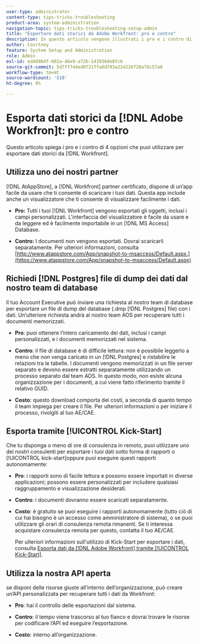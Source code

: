 ```yaml
---
user-type: administrator
content-type: tips-tricks-troubleshooting
product-area: system-administration
navigation-topic: tips-tricks-troubleshooting-setup-admin
title: "Esportare dati storici da Adobe Workfront: pro e contro"
description: In questo articolo vengono illustrati i pro e i contro di 4 opzioni che è possibile utilizzare per esportare dati storici da Workfront.
author: Courtney
feature: System Setup and Administration
role: Admin
exl-id: ed40984f-602a-46e9-a72b-141936de8fcb
source-git-commit: 5d7ff744ed0721ffa6d793a224226f28a76c57a0
workflow-type: tm+mt
source-wordcount: '510'
ht-degree: 0%

---
```


# Esporta dati storici da [!DNL Adobe Workfron]t: pro e contro

Questo articolo spiega i pro e i contro di 4 opzioni che puoi utilizzare per esportare dati storici da [!DNL Workfront].

## Utilizza uno dei nostri partner

[!DNL AtAppStore], a [!DNL Workfront] partner certificato, dispone di un’app facile da usare che ti consente di scaricare i tuoi dati. Questa app include anche un visualizzatore che ti consente di visualizzare facilmente i dati.

* **Pro:** Tutti i tuoi [!DNL Workfront] vengono esportati gli oggetti, inclusi i campi personalizzati. L&#39;interfaccia del visualizzatore è facile da usare e da leggere ed è facilmente importabile in un [!DNL MS Access] Database.

* **Contro:** I documenti non vengono esportati. Dovrai scaricarli separatamente. Per ulteriori informazioni, consulta [http://www.atappstore.com/App/snapshot-to-msaccess/Default.aspx.](https://www.atappstore.com/App/snapshot-to-msaccess/Default.aspx)

## Richiedi [!DNL Postgres] file di dump dei dati dal nostro team di database

Il tuo Account Executive può inviare una richiesta al nostro team di database per esportare un file di dump del database (.dmp [!DNL Postgres] file) con i dati. Un’ulteriore richiesta andrà al nostro team AOS per recuperare tutti i documenti memorizzati.

* **Pro**: puoi ottenere l’intero caricamento dei dati, inclusi i campi personalizzati, e i documenti memorizzati nel sistema.

* **Contro**: il file di database è di difficile lettura: non è possibile leggerlo a meno che non venga caricato in un [!DNL Postgres] e ristabilire le relazioni tra le tabelle. I documenti vengono memorizzati in un file server separato e devono essere estratti separatamente utilizzando un processo separato dal team AOS. In questo modo, non esiste alcuna organizzazione per i documenti, a cui viene fatto riferimento tramite il relativo GUID.
* **Costo**: questo download comporta dei costi, a seconda di quanto tempo il team impiega per creare il file. Per ulteriori informazioni o per iniziare il processo, rivolgiti al tuo AE/CAE.

## Esporta tramite [!UICONTROL Kick-Start]

Che tu disponga o meno di ore di consulenza in remoto, puoi utilizzare uno dei nostri consulenti per esportare i tuoi dati sotto forma di rapporti o [!UICONTROL kick-start]oppure puoi eseguire questi rapporti autonomamente:

* **Pro**: i rapporti sono di facile lettura e possono essere importati in diverse applicazioni; possono essere personalizzati per includere qualsiasi raggruppamento e visualizzazione desiderati.

* **Contro**: i documenti dovranno essere scaricati separatamente.

* **Costo**: è gratuito se puoi eseguire i rapporti autonomamente (tutto ciò di cui hai bisogno è un accesso come amministratore di sistema), o se puoi utilizzare gli orari di consulenza remota rimanenti. Se ti interessa acquistare consulenza remota per questo, contatta il tuo AE/CAE.

  Per ulteriori informazioni sull&#39;utilizzo di Kick-Start per esportare i dati, consulta [Esporta dati da [!DNL Adobe Workfront] tramite [!UICONTROL Kick-Start]](../../administration-and-setup/manage-workfront/using-kick-starts/export-data-from-wf-via-kick-starts.md).

## Utilizza la nostra API aperta

se disponi delle risorse giuste all’interno dell’organizzazione, può creare un’API personalizzata per recuperare tutti i dati da Workfront:

* **Pro**: hai il controllo delle esportazioni dal sistema.

* **Contro**: il tempo viene trascorso al tuo fianco e dovrai trovare le risorse per codificare l’API ed eseguire l’esportazione.

* **Costo**: interno all’organizzazione.
